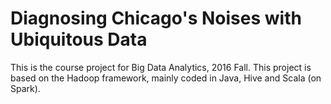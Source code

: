 # Diagnosing Chicago's Noises with Ubiquitous Data
This is the course project for Big Data Analytics, 2016 Fall.
This project is based on the Hadoop framework, mainly coded in Java, Hive and Scala (on Spark).
